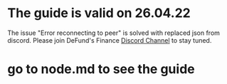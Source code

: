 # The guide is valid on 26.04.22
The issue "Error reconnecting to peer" is solved with replaced json from discord.
Please join DeFund's Finance [Discord Channel](https://discord.gg/WPUFANYM) to stay tuned.
# go to node.md to see the guide
